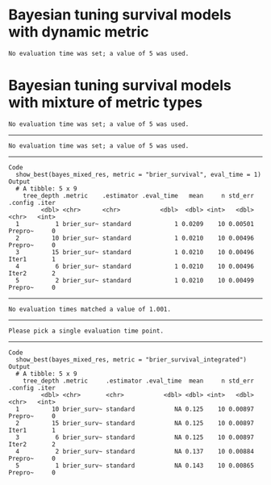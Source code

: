 # Bayesian tuning survival models with dynamic metric

    No evaluation time was set; a value of 5 was used.

# Bayesian tuning survival models with mixture of metric types

    No evaluation time was set; a value of 5 was used.

---

    No evaluation time was set; a value of 5 was used.

---

    Code
      show_best(bayes_mixed_res, metric = "brier_survival", eval_time = 1)
    Output
      # A tibble: 5 x 9
        tree_depth .metric    .estimator .eval_time   mean     n std_err .config .iter
             <dbl> <chr>      <chr>           <dbl>  <dbl> <int>   <dbl> <chr>   <int>
      1          1 brier_sur~ standard            1 0.0209    10 0.00501 Prepro~     0
      2         10 brier_sur~ standard            1 0.0210    10 0.00496 Prepro~     0
      3         15 brier_sur~ standard            1 0.0210    10 0.00496 Iter1       1
      4          6 brier_sur~ standard            1 0.0210    10 0.00496 Iter2       2
      5          2 brier_sur~ standard            1 0.0210    10 0.00499 Prepro~     0

---

    No evaluation times matched a value of 1.001.

---

    Please pick a single evaluation time point.

---

    Code
      show_best(bayes_mixed_res, metric = "brier_survival_integrated")
    Output
      # A tibble: 5 x 9
        tree_depth .metric     .estimator .eval_time  mean     n std_err .config .iter
             <dbl> <chr>       <chr>           <dbl> <dbl> <int>   <dbl> <chr>   <int>
      1         10 brier_surv~ standard           NA 0.125    10 0.00897 Prepro~     0
      2         15 brier_surv~ standard           NA 0.125    10 0.00897 Iter1       1
      3          6 brier_surv~ standard           NA 0.125    10 0.00897 Iter2       2
      4          2 brier_surv~ standard           NA 0.137    10 0.00884 Prepro~     0
      5          1 brier_surv~ standard           NA 0.143    10 0.00865 Prepro~     0

